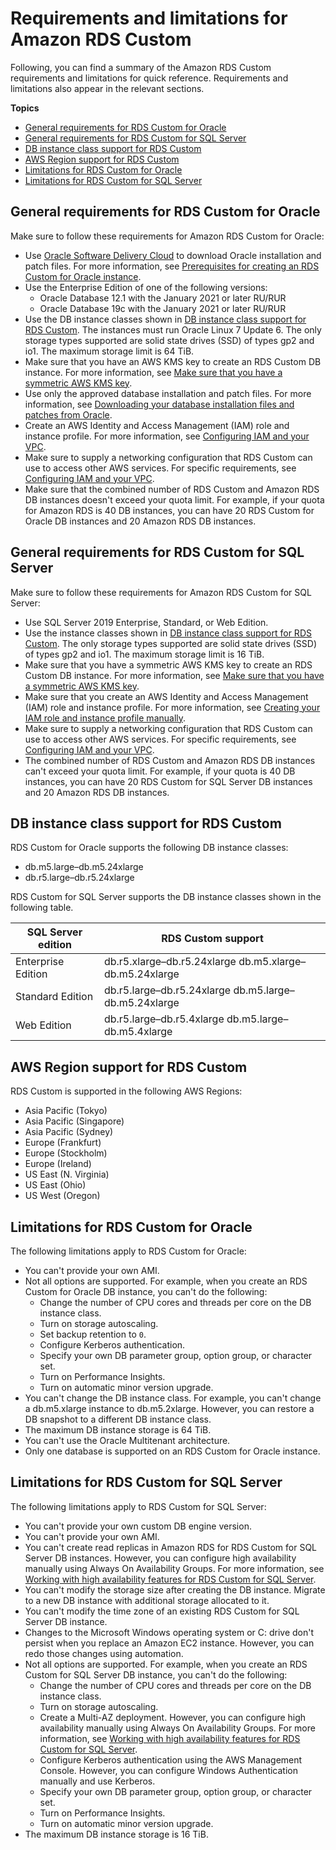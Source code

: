 # Requirements and limitations for Amazon RDS Custom<a name="custom-reqs-limits"></a>

Following, you can find a summary of the Amazon RDS Custom requirements and limitations for quick reference\. Requirements and limitations also appear in the relevant sections\.

**Topics**
+ [General requirements for RDS Custom for Oracle](#custom-reqs-limits.reqs)
+ [General requirements for RDS Custom for SQL Server](#custom-reqs-limits.reqsMS)
+ [DB instance class support for RDS Custom](#custom-reqs-limits.instances)
+ [AWS Region support for RDS Custom](#custom-reqs-limits.regions)
+ [Limitations for RDS Custom for Oracle](#custom-reqs-limits.limits)
+ [Limitations for RDS Custom for SQL Server](#custom-reqs-limits.limitsMS)

## General requirements for RDS Custom for Oracle<a name="custom-reqs-limits.reqs"></a>

Make sure to follow these requirements for Amazon RDS Custom for Oracle:
+ Use [Oracle Software Delivery Cloud](https://edelivery.oracle.com/) to download Oracle installation and patch files\. For more information, see [Prerequisites for creating an RDS Custom for Oracle instance](custom-setup-orcl.md#custom-setup-orcl.review)\.
+ Use the Enterprise Edition of one of the following versions:
  + Oracle Database 12\.1 with the January 2021 or later RU/RUR
  + Oracle Database 19c with the January 2021 or later RU/RUR
+ Use the DB instance classes shown in [DB instance class support for RDS Custom](#custom-reqs-limits.instances)\. The instances must run Oracle Linux 7 Update 6\. The only storage types supported are solid state drives \(SSD\) of types gp2 and io1\. The maximum storage limit is 64 TiB\.
+ Make sure that you have an AWS KMS key to create an RDS Custom DB instance\. For more information, see [Make sure that you have a symmetric AWS KMS key](custom-setup-orcl.md#custom-setup-orcl.cmk)\.
+ Use only the approved database installation and patch files\. For more information, see [Downloading your database installation files and patches from Oracle](custom-cev.md#custom-cev.preparing.download)\.
+ Create an AWS Identity and Access Management \(IAM\) role and instance profile\. For more information, see [Configuring IAM and your VPC](custom-setup-orcl.md#custom-setup-orcl.iam-vpc)\.
+ Make sure to supply a networking configuration that RDS Custom can use to access other AWS services\. For specific requirements, see [Configuring IAM and your VPC](custom-setup-orcl.md#custom-setup-orcl.iam-vpc)\.
+ Make sure that the combined number of RDS Custom and Amazon RDS DB instances doesn't exceed your quota limit\. For example, if your quota for Amazon RDS is 40 DB instances, you can have 20 RDS Custom for Oracle DB instances and 20 Amazon RDS DB instances\.

## General requirements for RDS Custom for SQL Server<a name="custom-reqs-limits.reqsMS"></a>

Make sure to follow these requirements for Amazon RDS Custom for SQL Server:
+ Use SQL Server 2019 Enterprise, Standard, or Web Edition\.
+ Use the instance classes shown in [DB instance class support for RDS Custom](#custom-reqs-limits.instances)\. The only storage types supported are solid state drives \(SSD\) of types gp2 and io1\. The maximum storage limit is 16 TiB\.
+ Make sure that you have a symmetric AWS KMS key to create an RDS Custom DB instance\. For more information, see [Make sure that you have a symmetric AWS KMS key](custom-setup-sqlserver.md#custom-setup-sqlserver.cmk)\.
+ Make sure that you create an AWS Identity and Access Management \(IAM\) role and instance profile\. For more information, see [Creating your IAM role and instance profile manually](custom-setup-sqlserver.md#custom-setup-sqlserver.iam)\.
+ Make sure to supply a networking configuration that RDS Custom can use to access other AWS services\. For specific requirements, see [Configuring IAM and your VPC](custom-setup-sqlserver.md#custom-setup-sqlserver.iam-vpc)\.
+ The combined number of RDS Custom and Amazon RDS DB instances can't exceed your quota limit\. For example, if your quota is 40 DB instances, you can have 20 RDS Custom for SQL Server DB instances and 20 Amazon RDS DB instances\.

## DB instance class support for RDS Custom<a name="custom-reqs-limits.instances"></a>

RDS Custom for Oracle supports the following DB instance classes:
+ db\.m5\.large–db\.m5\.24xlarge
+ db\.r5\.large–db\.r5\.24xlarge

RDS Custom for SQL Server supports the DB instance classes shown in the following table\.


| SQL Server edition | RDS Custom support | 
| --- | --- | 
|  Enterprise Edition  |   db\.r5\.xlarge–db\.r5\.24xlarge db\.m5\.xlarge–db\.m5\.24xlarge  | 
|  Standard Edition  |   db\.r5\.large–db\.r5\.24xlarge db\.m5\.large–db\.m5\.24xlarge  | 
|  Web Edition  |   db\.r5\.large–db\.r5\.4xlarge db\.m5\.large–db\.m5\.4xlarge  | 

## AWS Region support for RDS Custom<a name="custom-reqs-limits.regions"></a>

RDS Custom is supported in the following AWS Regions:
+ Asia Pacific \(Tokyo\)
+ Asia Pacific \(Singapore\)
+ Asia Pacific \(Sydney\)
+ Europe \(Frankfurt\)
+ Europe \(Stockholm\)
+ Europe \(Ireland\)
+ US East \(N\. Virginia\)
+ US East \(Ohio\)
+ US West \(Oregon\)

## Limitations for RDS Custom for Oracle<a name="custom-reqs-limits.limits"></a>

The following limitations apply to RDS Custom for Oracle:
+ You can't provide your own AMI\.
+ Not all options are supported\. For example, when you create an RDS Custom for Oracle DB instance, you can't do the following:
  + Change the number of CPU cores and threads per core on the DB instance class\.
  + Turn on storage autoscaling\.
  + Set backup retention to `0`\.
  + Configure Kerberos authentication\.
  + Specify your own DB parameter group, option group, or character set\.
  + Turn on Performance Insights\.
  + Turn on automatic minor version upgrade\.
+ You can't change the DB instance class\. For example, you can't change a db\.m5\.xlarge instance to db\.m5\.2xlarge\. However, you can restore a DB snapshot to a different DB instance class\.
+ The maximum DB instance storage is 64 TiB\.
+ You can't use the Oracle Multitenant architecture\.
+ Only one database is supported on an RDS Custom for Oracle instance\.

## Limitations for RDS Custom for SQL Server<a name="custom-reqs-limits.limitsMS"></a>

The following limitations apply to RDS Custom for SQL Server:
+ You can't provide your own custom DB engine version\.
+ You can't provide your own AMI\.
+ You can't create read replicas in Amazon RDS for RDS Custom for SQL Server DB instances\. However, you can configure high availability manually using Always On Availability Groups\. For more information, see [Working with high availability features for RDS Custom for SQL Server](custom-managing.md#custom-managing.AO)\.
+ You can't modify the storage size after creating the DB instance\. Migrate to a new DB instance with additional storage allocated to it\.
+ You can't modify the time zone of an existing RDS Custom for SQL Server DB instance\.
+ Changes to the Microsoft Windows operating system or C: drive don't persist when you replace an Amazon EC2 instance\. However, you can redo those changes using automation\.
+ Not all options are supported\. For example, when you create an RDS Custom for SQL Server DB instance, you can't do the following:
  + Change the number of CPU cores and threads per core on the DB instance class\.
  + Turn on storage autoscaling\.
  + Create a Multi\-AZ deployment\. However, you can configure high availability manually using Always On Availability Groups\. For more information, see [Working with high availability features for RDS Custom for SQL Server](custom-managing.md#custom-managing.AO)\.
  + Configure Kerberos authentication using the AWS Management Console\. However, you can configure Windows Authentication manually and use Kerberos\.
  + Specify your own DB parameter group, option group, or character set\.
  + Turn on Performance Insights\.
  + Turn on automatic minor version upgrade\.
+ The maximum DB instance storage is 16 TiB\.